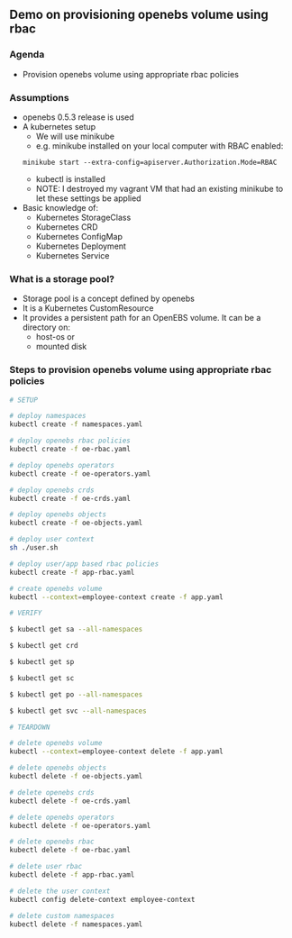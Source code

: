 ## Demo on provisioning openebs volume using rbac

### Agenda
- Provision openebs volume using appropriate rbac policies

### Assumptions
- openebs 0.5.3 release is used
- A kubernetes setup
  - We will use minikube
  - e.g. minikube installed on your local computer with RBAC enabled:
  ```
  minikube start --extra-config=apiserver.Authorization.Mode=RBAC
  ```
  - kubectl is installed
  - NOTE: I destroyed my vagrant VM that had an existing minikube to let these settings be applied
- Basic knowledge of:
  - Kubernetes StorageClass
  - Kubernetes CRD
  - Kubernetes ConfigMap
  - Kubernetes Deployment
  - Kubernetes Service

### What is a storage pool?
- Storage pool is a concept defined by openebs
- It is a Kubernetes CustomResource
- It provides a persistent path for an OpenEBS volume. It can be a directory on:
  - host-os or
  - mounted disk

### Steps to provision openebs volume using appropriate rbac policies

```bash
# SETUP

# deploy namespaces
kubectl create -f namespaces.yaml

# deploy openebs rbac policies
kubectl create -f oe-rbac.yaml

# deploy openebs operators
kubectl create -f oe-operators.yaml

# deploy openebs crds
kubectl create -f oe-crds.yaml

# deploy openebs objects
kubectl create -f oe-objects.yaml

# deploy user context
sh ./user.sh

# deploy user/app based rbac policies
kubectl create -f app-rbac.yaml

# create openebs volume
kubectl --context=employee-context create -f app.yaml

# VERIFY

$ kubectl get sa --all-namespaces

$ kubectl get crd

$ kubectl get sp

$ kubectl get sc

$ kubectl get po --all-namespaces

$ kubectl get svc --all-namespaces

# TEARDOWN

# delete openebs volume
kubectl --context=employee-context delete -f app.yaml

# delete openebs objects
kubectl delete -f oe-objects.yaml

# delete openebs crds
kubectl delete -f oe-crds.yaml

# delete openebs operators
kubectl delete -f oe-operators.yaml

# delete openebs rbac
kubectl delete -f oe-rbac.yaml

# delete user rbac
kubectl delete -f app-rbac.yaml

# delete the user context
kubectl config delete-context employee-context

# delete custom namespaces
kubectl delete -f namespaces.yaml
```

